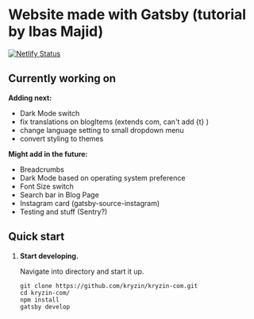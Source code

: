 # Website made with Gatsby (tutorial by Ibas Majid)

[![Netlify Status](https://api.netlify.com/api/v1/badges/057db4e3-0b0b-4fa6-9ff0-df60a20f3780/deploy-status)](https://app.netlify.com/sites/kryzin/deploys)

## Currently working on

**Adding next:**

- Dark Mode switch
- fix translations on blogItems (extends com, can't add {t} )
- change language setting to small dropdown menu
- convert styling to themes

**Might add in the future:**

- Breadcrumbs
- Dark Mode based on operating system preference
- Font Size switch
- Search bar in Blog Page
- Instagram card (gatsby-source-instagram)
- Testing and stuff (Sentry?)

## Quick start

1. **Start developing.**

    Navigate into directory and start it up.

    ```shell
    git clone https://github.com/kryzin/kryzin-com.git
    cd kryzin-com/
    npm install
    gatsby develop
    ```
